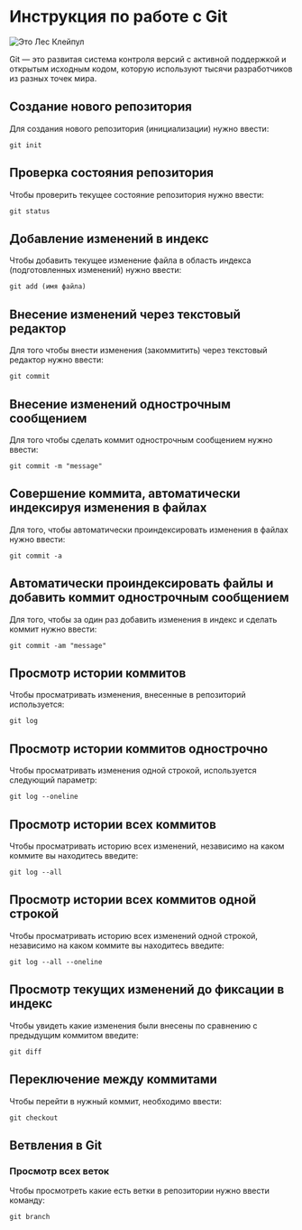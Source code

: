 # Инструкция по работе с Git
![Это Лес Клейпул](405284f7-3248-4a4b-bfa7-7f0464cdd4b22.jpg)

Git — это развитая система контроля версий с активной поддержкой и открытым исходным кодом, которую используют тысячи разработчиков из разных точек мира.

## Создание нового репозитория 

Для создания нового репозитория (инициализации) нужно ввести:

    git init

## Проверка состояния репозитория

Чтобы проверить текущее состояние репозитория нужно ввести:

    git status

## Добавление изменений в индекс

Чтобы добавить текущее изменение файла в область индекса (подготовленных изменений) нужно ввести:

    git add (имя файла)

## Внесение изменений через текстовый редактор

Для того чтобы внести изменения (закоммитить) через текстовый редактор нужно ввести:

    git commit

## Внесение изменений однострочным сообщением

Для того чтобы сделать коммит однострочным сообщением нужно ввести:

    git commit -m "message"

## Cовершение коммита, автоматически индексируя изменения в файлах

Для того, чтобы автоматически проиндексировать изменения в файлах нужно ввести:

    git commit -a

## Автоматически проиндексировать файлы и добавить коммит однострочным сообщением

Для того, чтобы за один раз добавить изменения в индекс и сделать коммит нужно ввести:

    git commit -am "message"

## Просмотр истории коммитов 

Чтобы просматривать изменения, внесенные в репозиторий используется:

    git log

## Просмотр истории коммитов однострочно

Чтобы просматривать изменения одной строкой, используется следующий параметр:

    git log --oneline

## Просмотр истории всех коммитов

Чтобы просматривать историю всех изменений, независимо на каком коммите вы находитесь введите:

    git log --all

## Просмотр истории всех коммитов одной строкой

Чтобы просматривать историю всех изменений одной строкой, независимо на каком коммите вы находитесь введите:

    git log --all --oneline

## Просмотр текущих изменений до фиксации в индекс

Чтобы увидеть какие изменения были внесены по сравнению с предыдущим коммитом введите:

    git diff

## Переключение между коммитами

Чтобы перейти в нужный коммит, необходимо ввести:

    git checkout

## Ветвления в Git 

### Просмотр всех веток

Чтобы просмотреть какие есть ветки в репозитории нужно ввести команду:

    git branch